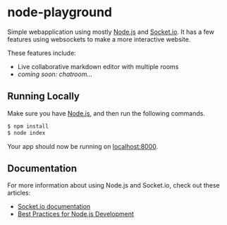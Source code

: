 # node-playground

Simple webapplication using mostly [Node.js](http://nodejs.org/) and [Socket.io](http://socket.io/). It has a few features using websockets to make
a more interactive website.

These features include:

- Live collaborative markdown editor with multiple rooms
- _coming soon: chatroom..._

## Running Locally

Make sure you have [Node.js](http://nodejs.org/), and then run the following commands.

```sh
$ npm install
$ node index
```

Your app should now be running on [localhost:8000](http://localhost:8000/).



## Documentation

For more information about using Node.js and Socket.io, check out these articles:

- [Socket.io documentation](http://socket.io/docs/)
- [Best Practices for Node.js Development](https://devcenter.heroku.com/articles/node-best-practices)
